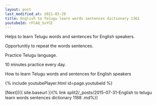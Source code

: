```yaml
---
layout: post
last_modified_at: 2021-03-29
title: English to Telugu learn words sentences dictionary 1361 
youtubeId: rFCAQ_SsYCE
---
```

 
 
Helps to learn Telugu words and sentences for English speakers.

Opportunitiy to repeat the words sentences. 

Practice Telugu language. 
 
10 minutes practice every day. 
 
How to learn Telugu words and sentences for English speakers 
 
{% include youtubePlayer.html id=page.youtubeId %}
 
 
[Next]({{ site.baseurl }}{% link  split2/_posts/2015-07-31-English to telugu learn words sentences dictionary 1188 .md%})
 
